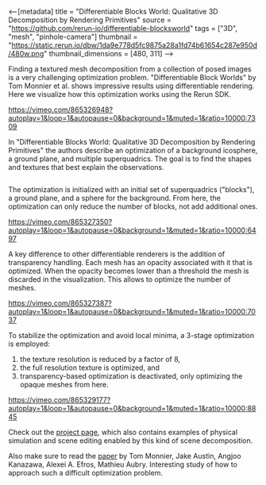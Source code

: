 <--[metadata]
title = "Differentiable Blocks World: Qualitative 3D Decomposition by Rendering Primitives"
source = "https://github.com/rerun-io/differentiable-blocksworld"
tags = ["3D", "mesh", "pinhole-camera"]
thumbnail = "https://static.rerun.io/dbw/1da9e778d5fc9875a28a1fd74b61654c287e950d/480w.png"
thumbnail_dimensions = [480, 311]
-->


Finding a textured mesh decomposition from a collection of posed images is a very challenging optimization problem. "Differentiable Block Worlds" by Tom Monnier et al. shows impressive results using differentiable rendering. Here we visualize how this optimization works using the Rerun SDK.

https://vimeo.com/865326948?autoplay=1&loop=1&autopause=0&background=1&muted=1&ratio=10000:7309

In "Differentiable Blocks World: Qualitative 3D Decomposition by Rendering Primitives" the authors describe an optimization of a background icosphere, a ground plane, and multiple superquadrics. The goal is to find the shapes and textures that best explain the observations.

<picture>
  <source media="(max-width: 480px)" srcset="https://static.rerun.io/dbw-overview/83fe4a19b65b2c9a5c0e10aef00e4a82026e2b46/480w.png">
  <source media="(max-width: 768px)" srcset="https://static.rerun.io/dbw-overview/83fe4a19b65b2c9a5c0e10aef00e4a82026e2b46/768w.png">
  <source media="(max-width: 1024px)" srcset="https://static.rerun.io/dbw-overview/83fe4a19b65b2c9a5c0e10aef00e4a82026e2b46/1024w.png">
  <source media="(max-width: 1200px)" srcset="https://static.rerun.io/dbw-overview/83fe4a19b65b2c9a5c0e10aef00e4a82026e2b46/1200w.png">
  <img src="https://static.rerun.io/dbw-overview/83fe4a19b65b2c9a5c0e10aef00e4a82026e2b46/full.png" alt="">
</picture>

The optimization is initialized with an initial set of superquadrics ("blocks"), a ground plane, and a sphere for the background. From here, the optimization can only reduce the number of blocks, not add additional ones.

https://vimeo.com/865327350?autoplay=1&loop=1&autopause=0&background=1&muted=1&ratio=10000:6497

A key difference to other differentiable renderers is the addition of transparency handling. Each mesh has an opacity associated with it that is optimized. When the opacity becomes lower than a threshold the mesh is discarded in the visualization. This allows to optimize the number of meshes.

https://vimeo.com/865327387?autoplay=1&loop=1&autopause=0&background=1&muted=1&ratio=10000:7037

To stabilize the optimization and avoid local minima, a 3-stage optimization is employed:
1. the texture resolution is reduced by a factor of 8,
2. the full resolution texture is optimized, and
3. transparency-based optimization is deactivated, only optimizing the opaque meshes from here.

https://vimeo.com/865329177?autoplay=1&loop=1&autopause=0&background=1&muted=1&ratio=10000:8845

Check out the [project page](https://www.tmonnier.com/DBW/), which also contains examples of physical simulation and scene editing enabled by this kind of scene decomposition.

Also make sure to read the [paper](https://arxiv.org/abs/2307.05473) by Tom Monnier, Jake Austin, Angjoo Kanazawa, Alexei A. Efros, Mathieu Aubry. Interesting study of how to approach such a difficult optimization problem.
